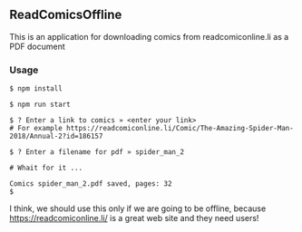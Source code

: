 ## ReadComicsOffline

This is an application for downloading comics from readcomiconline.li as a PDF document

### Usage
    
    $ npm install
	
    $ npm run start
    
    $ ? Enter a link to comics » <enter your link>
    # For example https://readcomiconline.li/Comic/The-Amazing-Spider-Man-2018/Annual-2?id=186157
    
    $ ? Enter a filename for pdf » spider_man_2
    
    # Whait for it ...
	
	Comics spider_man_2.pdf saved, pages: 32
	$
    
I  think, we should use this only if we are going to be offline, because https://readcomiconline.li/ is a great web site and they need users!